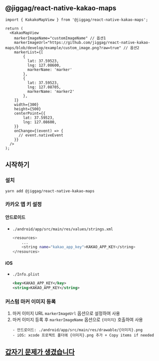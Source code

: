 ## @jiggag/react-native-kakao-maps
```tsx
import { KakakoMapView } from '@jiggag/react-native-kakao-maps';

return (
  <KakaoMapView
    markerImageName="customImageName" // 옵션1
    markerImageUrl="https://github.com/jiggag/react-native-kakao-maps/blob/develop/example/custom_image.png?raw=true" // 옵션2
    markerList={[
        {
          lat: 37.59523,
          lng: 127.08600,
          markerName: 'marker'
        },
        {
          lat: 37.59523,
          lng: 127.08705,
          markerName: 'marker2'
        },
    ]}
    width={300}
    height={500}
    centerPoint={{
        lat: 37.59523,
        lng: 127.08600,
    }}
    onChange={(event) => {
      // event.nativeEvent
    }}
  />
);
```

## 시작하기
### 설치
`yarn add @jiggag/react-native-kakao-maps`

### 카카오 앱 키 설정
#### 안드로이드
- `./android/app/src/main/res/values/strings.xml`
  ```sh
  <resources>
      ...
      <string name="kakao_app_key">KAKAO_APP_KEY</string>
  </resources>
  ```
#### iOS
- `./Info.plist`
  ```xml
  <key>KAKAO_APP_KEY</key>
  <string>KAKAO_APP_KEY</string>
  ```

### 커스텀 마커 이미지 등록
1. 마커 이미지 URL `markerImageUrl` 옵션으로 설정하여 사용
2. 마커 이미지 등록 후 `markerImageName` 옵션으로 `{이미지}` 호출하여 사용
    ```
    - 안드로이드: ./android/app/src/main/res/drawable/{이미지}.png
    - iOS: xcode 프로젝트 폴더에 {이미지}.png 추가 + Copy items if needed
    ```

## [갑자기 문제가 생겼습니다](./TROUBLESHOOTING.md)

